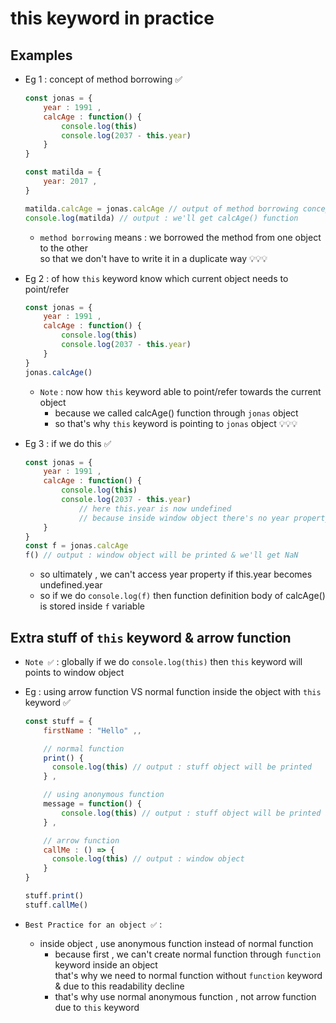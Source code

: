 # this keyword in practice 

## Examples 

- Eg 1 : concept of method borrowing ✅
    ```js
    const jonas = {
        year : 1991 ,
        calcAge : function() {
            console.log(this)
            console.log(2037 - this.year)
        }
    }

    const matilda = {
        year: 2017 ,
    }

    matilda.calcAge = jonas.calcAge // output of method borrowing concept
    console.log(matilda) // output : we'll get calcAge() function
    ```
    - `method borrowing` means : we borrowed the method from one object to the other <br> 
        so that we don't have to write it in a duplicate way 💡💡💡

- Eg 2 : of how `this` keyword know which current object needs to point/refer
    ```js
    const jonas = {
        year : 1991 ,
        calcAge : function() {
            console.log(this)
            console.log(2037 - this.year)
        }
    }
    jonas.calcAge() 
    ```
    - `Note` : now how `this` keyword able to point/refer towards the current object 
        - because we called calcAge() function through `jonas` object 
        - so that's why `this` keyword is pointing to `jonas` object 💡💡💡

- Eg 3 : if we do this ✅
    ```js
    const jonas = {
        year : 1991 ,
        calcAge : function() {
            console.log(this) 
            console.log(2037 - this.year) 
                // here this.year is now undefined 
                // because inside window object there's no year property 💡💡💡
        }
    }
    const f = jonas.calcAge
    f() // output : window object will be printed & we'll get NaN
    ```
    - so ultimately , we can't access year property if this.year becomes undefined.year
    - so if we do `console.log(f)` then function definition body of calcAge() is stored inside `f` variable 

## Extra stuff of `this` keyword & arrow function 

- `Note ✅` : globally if we do `console.log(this)` then `this` keyword will points to window object

- Eg : using arrow function VS normal function inside the object with `this` keyword ✅
    ```js
    const stuff = {
        firstName : "Hello" ,,

        // normal function
        print() {
          console.log(this) // output : stuff object will be printed 
        } ,

        // using anonymous function
        message = function() {
            console.log(this) // output : stuff object will be printed 
        } ,

        // arrow function
        callMe : () => {
          console.log(this) // output : window object
        }
    }

    stuff.print()
    stuff.callMe()
    ```

- `Best Practice for an object ✅` : 
    - inside object , use anonymous function instead of normal function 
        - because first , we can't create normal function through `function` keyword inside an object <br>
            that's why we need to normal function without `function` keyword <br>
            & due to this readability decline 
        - that's why use normal anonymous function , not arrow function due to `this` keyword   
